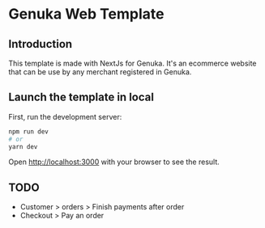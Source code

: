 # Genuka Web Template

## Introduction

This template is made with NextJs for Genuka.
It's an ecommerce website that can be use by any merchant registered in Genuka.


## Launch the template in local

First, run the development server:

```bash
npm run dev
# or
yarn dev
```

Open [http://localhost:3000](http://localhost:3000) with your browser to see the result.


## TODO 
- Customer > orders > Finish payments after order
- Checkout > Pay an order 